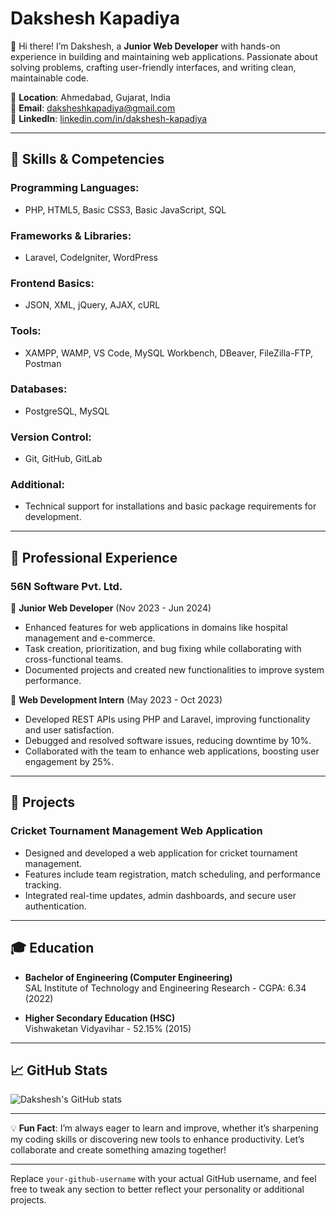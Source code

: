 # Dakshesh Kapadiya

👋 Hi there! I’m Dakshesh, a **Junior Web Developer** with hands-on experience in building and maintaining web applications. Passionate about solving problems, crafting user-friendly interfaces, and writing clean, maintainable code.

📍 **Location**: Ahmedabad, Gujarat, India  
📧 **Email**: [daksheshkapadiya@gmail.com](mailto:daksheshkapadiya@gmail.com)  
🔗 **LinkedIn**: [linkedin.com/in/dakshesh-kapadiya](https://www.linkedin.com/in/dakshesh-kapadiya/)  

---

## 🚀 Skills & Competencies

### Programming Languages:
- PHP, HTML5, Basic CSS3, Basic JavaScript, SQL

### Frameworks & Libraries:
- Laravel, CodeIgniter, WordPress

### Frontend Basics:
- JSON, XML, jQuery, AJAX, cURL

### Tools:
- XAMPP, WAMP, VS Code, MySQL Workbench, DBeaver, FileZilla-FTP, Postman

### Databases:
- PostgreSQL, MySQL

### Version Control:
- Git, GitHub, GitLab

### Additional:
- Technical support for installations and basic package requirements for development.

---

## 🏢 Professional Experience

### **56N Software Pvt. Ltd.**  
📅 **Junior Web Developer** (Nov 2023 - Jun 2024)  
- Enhanced features for web applications in domains like hospital management and e-commerce.  
- Task creation, prioritization, and bug fixing while collaborating with cross-functional teams.  
- Documented projects and created new functionalities to improve system performance.

📅 **Web Development Intern** (May 2023 - Oct 2023)  
- Developed REST APIs using PHP and Laravel, improving functionality and user satisfaction.  
- Debugged and resolved software issues, reducing downtime by 10%.  
- Collaborated with the team to enhance web applications, boosting user engagement by 25%.

---

## 🌟 Projects

### **Cricket Tournament Management Web Application**  
- Designed and developed a web application for cricket tournament management.  
- Features include team registration, match scheduling, and performance tracking.  
- Integrated real-time updates, admin dashboards, and secure user authentication.

---

## 🎓 Education

- **Bachelor of Engineering (Computer Engineering)**  
  SAL Institute of Technology and Engineering Research - CGPA: 6.34 (2022)  

- **Higher Secondary Education (HSC)**  
  Vishwaketan Vidyavihar - 52.15% (2015)

---

## 📈 GitHub Stats
![Dakshesh's GitHub stats](https://github-readme-stats.vercel.app/api?username=your-github-username&show_icons=true&theme=radical)

---

💡 **Fun Fact**: I’m always eager to learn and improve, whether it’s sharpening my coding skills or discovering new tools to enhance productivity. Let’s collaborate and create something amazing together!

---

Replace `your-github-username` with your actual GitHub username, and feel free to tweak any section to better reflect your personality or additional projects.
